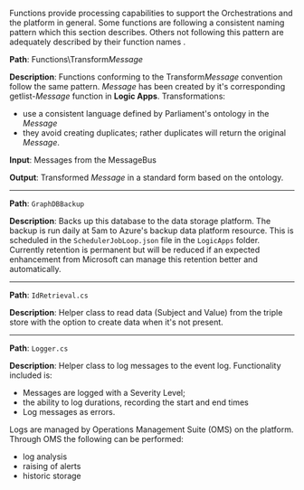 Functions provide processing capabilities to support the Orchestrations and the platform in general.  Some
functions are following a consistent naming pattern which this section describes.  Others not following this pattern 
are adequately described by their function names .

**Path**:   Functions\\Transform*Message*

**Description**: Functions conforming to the Transform*Message* convention follow the same pattern.  *Message*
has been created by it's corresponding getlist-*Message* function in **Logic Apps**.  Transformations:
* use a consistent language defined by Parliament's ontology in the *Message* 
* they avoid creating duplicates; rather duplicates will return the original *Message*.

**Input**: Messages from the MessageBus

**Output**: Transformed *Message* in a standard form based on the ontology.

----

**Path**: `GraphDBBackup`

**Description**: Backs up this database to the data storage platform.
The backup is run daily at 5am to Azure's backup data platform resource. This is scheduled in the `SchedulerJobLoop.json` file in the `LogicApps` folder.
Currently retention is permanent but will be reduced if an expected enhancement from Microsoft can manage this retention better and automatically.

---

**Path**: `IdRetrieval.cs`

**Description**: Helper class to read data (Subject and Value) from the triple store with the option to create data when it's not present.

---

**Path**: `Logger.cs`

**Description**: Helper class to log messages to the event log.  Functionality included is:
* Messages are logged with a Severity Level;
* the ability to log durations, recording the start and end times
* Log messages as errors.

Logs are managed by Operations Management Suite (OMS) on the platform. Through OMS the following can be performed:

* log analysis 
* raising of alerts
* historic storage